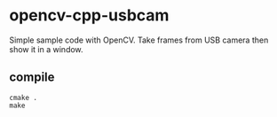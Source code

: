 # opencv-cpp-usbcam
Simple sample code with OpenCV. Take frames from USB camera then show it in a window.

## compile
```
cmake .
make
```
